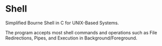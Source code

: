 # Shell
Simplified Bourne Shell in C for UNIX-Based Systems.

The program accepts most shell commands and operations such as File Redirections, Pipes, and Execution in Background/Foreground.
